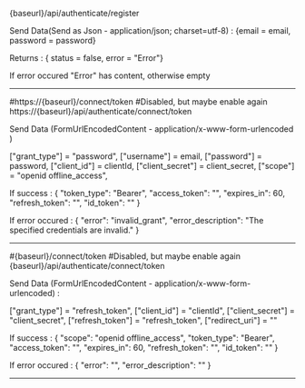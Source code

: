 {baseurl}/api/authenticate/register

Send Data(Send as Json -  application/json; charset=utf-8) : 
{email = email, password = password}

Returns : 
{ status = false, error = "Error"}

If error occured "Error" has content, otherwise empty

--------------------

#https://{baseurl}/connect/token  #Disabled, but maybe enable again
https://{baseurl}/api/authenticate/connect/token

Send Data (FormUrlEncodedContent - application/x-www-form-urlencoded )

["grant_type"] = "password",
["username"] = email,
["password"] = password,
["client_id"] = clientId,
["client_secret"] = client_secret,
["scope"] = "openid offline_access",

If success : 
{
  "token_type": "Bearer",
  "access_token": "",
  "expires_in": 60,
  "refresh_token": "",
  "id_token": ""
}

If error occured :
{
  "error": "invalid_grant",
  "error_description": "The specified credentials are invalid."
}

--------------------

#{baseurl}/connect/token   #Disabled, but maybe enable again
{baseurl}/api/authenticate/connect/token

Send Data (FormUrlEncodedContent - application/x-www-form-urlencoded) :   

["grant_type"] = "refresh_token",
["client_id"] = "clientId",
["client_secret"] = "client_secret",
["refresh_token"] = "refresh_token",
["redirect_uri"] = ""

If success : 
 {
  "scope": "openid offline_access",
  "token_type": "Bearer",
  "access_token": "",
  "expires_in": 60,
  "refresh_token": "",
  "id_token": ""
}

If error occured :
{
  "error": "",
  "error_description": ""
}

--------------------


